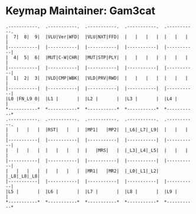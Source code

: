 Keymap Maintainer: Gam3cat
==============================================================================
    .-----------.  .-----------.  .-----------.  .-----------.  .-----------.
    |  7|  8|  9|  |VLU|Ver|WFD|  |VLU|NXT|FFD|  |   |   |   |  |   |   |   |
    |-----------|  |-----------|  |-----------|  |-----------|  |-----------|
    |  4|  5|  6|  |MUT|C-W|CHR|  |MUT|STP|PLY|  |   |   |   |  |   |   |   |
    |-----------|  |-----------|  |-----------|  |-----------|  |-----------|
    |  1|  2|  3|  |VLD|CMP|WBK|  |VLD|PRV|RWD|  |   |   |   |  |   |   |   |
    |-----------|  |-----------|  |-----------|  |-----------|  |-----------|
    |L0 |FN_L9 0|  |L1 |       |  |L2 |       |  |L3 |       |  |L4 |       |
    *-----------*  *-----------*  *-----------*  *-----------*  *-----------*
    .-----------.  .-----------.  .-----------.  .-----------.  .-----------.
    |   |   |   |  |RST|   |   |  |MP1|   |MP2|  |_L6|_L7|_L9|  |   |   |   |
    |-----------|  |-----------|  |-----------|  |-----------|  |-----------|
    |   |   |   |  |   |   |   |  |   |MRS|   |  |_L3|_L4|_L5|  |   |   |   |
    |-----------|  |-----------|  |-----------|  |-----------|  |-----------|
    |   |   |   |  |   |   |   |  |MR1|   |MR2|  |_L0|_L1|_L2|  |_L8|_L8|_L8|
    |-----------|  |-----------|  |-----------|  |-----------|  |-----------|
    |L5 |       |  |L6 |       |  |L7 |       |  |L8 |       |  |L9 |       |
    *-----------*  *-----------*  *-----------*  *-----------*  *-----------*
